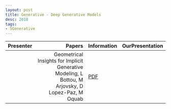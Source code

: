 ```yaml
---
layout: post
title: Generative - Deep Generative Models
desc: 2018
tags:
- 5Generative
---
```



| Presenter | Papers | Information| OurPresentation |
| -----: | ----------: | :----- | :----- |
|  | Geometrical Insights for Implicit Generative Modeling, L Bottou, M Arjovsky, D Lopez-Paz, M Oquab  | [PDF](https://arxiv.org/pdf/1712.07822.pdf) |
